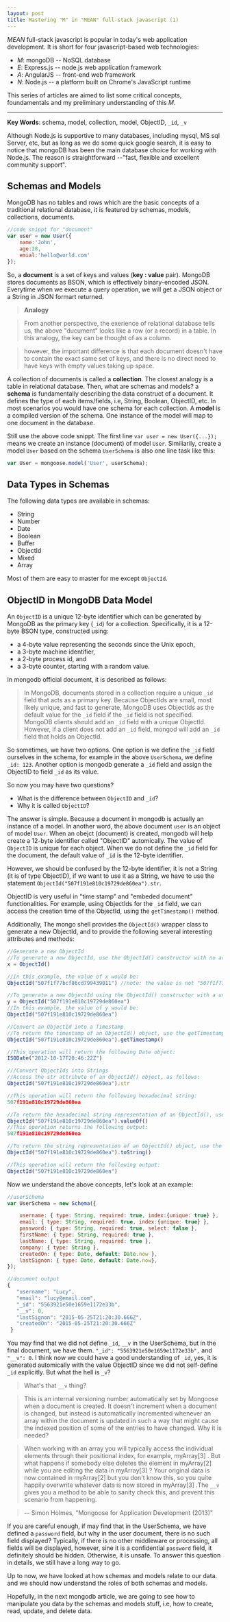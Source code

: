 ```yaml
---
layout: post
title: Mastering "M" in "MEAN" full-stack javascript (1)
---
```


*MEAN* full-stack javascript is popular in today's web application development. It is
short for four javascript-based web technologies:

- *M*: mongoDB -- NoSQL database
- *E*: Express.js -- node.js web application framework
- *A*: AngularJS -- front-end web framework
- *N*: Node.js -- a platform built on Chrome's JavaScript runtime

This series of articles are aimed to list some critical concepts, foundamentals and my
preliminary understanding of this *M*.

---

**Key Words**: schema, model, collection, model, ObjectID, `_id`, `_v`

Although Node.js is supportive to many databases, including mysql, MS sql Server, etc, but as long
as we do some quick google search, it is easy to notice that mongoDB has been the main database choice
for working with Node.js. The reason is straightforward --"fast, flexible and excellent community support".

## Schemas and Models
MongoDB has no tables and rows which are the basic concepts of a traditional relational
database, it is featured by schemas, models, collections, documents.

```javascript
//code snippt for "document"
var user = new User({
	name:'John',
	age:28,
	emial:'hello@world.com'
});
```
So, a **document** is a set of keys and values (**key : value** pair). MongoDB stores documents as BSON, which is effectively binary-encoded JSON.
Everytime when we execute a query operation, we will get a JSON object or a String in JSON formart returned.

> **Analogy**

> From another perspective, the exerience of relational database tells us, the above "ducument" looks like a row (or a record) in a table.
In this analogy, the key can be thought of as a column.

> however, the important difference is that each document doesn't have to contain the
exact same set of keys, and there is no direct need to have keys with empty values
taking up space.


A collection of documents is called a **collection**. The closest analogy is a table in relational database.
Then, what are schemas and models? a **schema** is fundamentally describing the data construct of a
document. It defines the type of each items/fields, i.e, String, Boolean, ObjectID, etc. In most scenarios you would have one schema for each collection.
A **model** is a compiled version of the schema. One instance of the model will map to one document in the database.

Still use the above code snippt. The first line `var user = new User({...});` means we create an instance (document) of model `User`.
Similiarily, create a model `User` based on the schema `UserSchema` is also one line task like this:

```javascript
var User = mongoose.model('User', userSchema);
```

## Data Types in Schemas

The following data types are available in schemas:

- String
- Number
- Date
- Boolean
- Buffer
- ObjectId
- Mixed
- Array

Most of them are easy to master for me except `ObjectId`.

## ObjectID in MongoDB Data Model

An `ObjectID` is a unique 12-byte identifier which can be generated by MongoDB as the primary key (`_id`) for a collection. Specifically,
it is a 12-byte BSON type, constructed using:

- a 4-byte value representing the seconds since the Unix epoch,
- a 3-byte machine identifier,
- a 2-byte process id, and
- a 3-byte counter, starting with a random value.

In mongodb official document, it is described as follows:

> In MongoDB, documents stored in a collection require a unique `_id` field that acts as a primary key. Because ObjectIds
are small, most likely unique, and fast to generate, MongoDB uses ObjectIds as the default value for the `_id` field if
the `_id` field is not specified. MongoDB clients should add an `_id` field with a unique ObjectId. However, if a client
does not add an `_id` field, mongod will add an `_id` field that holds an ObjectId.

So sometimes, we have two options. One option is we define the `_id` field ourselves in the schema, for example in the
above `UserSchema`, we define `_id: 123`. Another option is mongodb generate a `_id` field and assign the ObjectID to field `_id` as its value.

So now you may have two questions?

- What is the difference between `ObjectID` and `_id`?
- Why it is called `ObjectID`?

The answer is simple. Because a document in mongodb is actually an instance of a model. In another word, the above document `user` is an object of model `User`.
When an obejct (document) is created, mongodb will help create a 12-byte identifier called "ObjectID" automically. The value of `ObjectID` is unique for
each object. When we do not define the `_id` field for the document, the default value of `_id` is the 12-byte identifier.

However, we should be confused by the 12-byte identifier, it is not a String (it is of type ObjectID), if we want to use it as a String, we have to use
the statement `ObjectId("507f191e810c19729de860ea").str`.

ObjectID is very useful in "time stamp" and "embeded document" functionalities. For example, using ObjectIds for the `_id`
field, we can access the creation time of the ObjectId, using the `getTimestamp()` method.

Additionally, The mongo shell provides the `ObjectId()` wrapper class to generate a new ObjectId, and to provide the following
several interesting attributes and methods:

```javascript
//Generate a new ObjectId
//To generate a new ObjectId, use the ObjectId() constructor with no argument:
x = ObjectId()

//In this example, the value of x would be:
ObjectId("507f1f77bcf86cd799439011") //note: the value is not "507f1f77bcf86cd799439011" which is a string.

//To generate a new ObjectId using the ObjectId() constructor with a unique hexadecimal string:
y = ObjectId("507f191e810c19729de860ea")
//In this example, the value of y would be:
ObjectId("507f191e810c19729de860ea")
```



```javascript
//Convert an ObjectId into a Timestamp
//To return the timestamp of an ObjectId() object, use the getTimestamp() method as follows:
ObjectId("507f191e810c19729de860ea").getTimestamp()

//This operation will return the following Date object:
ISODate("2012-10-17T20:46:22Z")
```


```javascript
///Convert ObjectIds into Strings
//Access the str attribute of an ObjectId() object, as follows:
ObjectId("507f191e810c19729de860ea").str

//This operation will return the following hexadecimal string:
507f191e810c19729de860ea

//To return the hexadecimal string representation of an ObjectId(), use the valueOf() method as follows:
ObjectId("507f191e810c19729de860ea").valueOf()
//This operation returns the following output:
507f191e810c19729de860ea

//To return the string representation of an ObjectId() object, use the toString() method as follows:
ObjectId("507f191e810c19729de860ea").toString()

//This operation will return the following output:
ObjectId("507f191e810c19729de860ea")
```

Now we understand the above concepts, let's look at an example:

```javascript
//userSchema
var UserSchema = new Schema({

    username: { type: String, required: true, index:{unique: true} },
    email: { type: String, required: true, index:{unique: true} },
    password: { type: String, required: true, select: false },
    firstName: { type: String, required: true },
    lastName: { type: String, required: true },
    company: { type: String },
    createdOn: { type: Date, default: Date.now },
    lastSignon: { type: Date, default: Date.now},
});

//document output
{
   "username": "Lucy",
   "email": "lucy@email.com",
   "_id": "5563921e50e1659e1172e33b",
   "__v": 0,
   "lastSignon": "2015-05-25T21:20:30.666Z",
   "createdOn": "2015-05-25T21:20:30.666Z"
 }
```

You may find that we did not define `_id`, `__v` in the UserSchema, but in the final document,
we have them. `"_id": "5563921e50e1659e1172e33b",` and `"__v": 0`. I think now we could have a
good understanding of `_id`, yes, it is generated automically with the value ObjectID since we
did not self-define `_id` explicitly. But what the hell is `_v`?

> What's that `__v` thing?

> This is an internal versioning number automatically set by Mongoose when a document is
created. It doesn't increment when a document is changed, but instead is automatically
incremented whenever an array within the document is updated in such a way that
might cause the indexed position of some of the entries to have changed. Why it is needed?

> When working with an array you will typically access the individual elements
through their positional index, for example, myArray[3] . But what happens if
somebody else deletes the element in myArray[2] while you are editing the data
in myArray[3] ? Your original data is now contained in myArray[2] but you
don't know this, so you quite happily overwrite whatever data is now stored in
myArray[3] .The `__v` gives you a method to be able to sanity check this, and prevent
this scenario from happening.

> -- Simon Holmes, "Mongoose for Application Development (2013)"

If you are careful enough, if may find that in the UserSchema, we have defined a `password`
field, but why in the user document, there is no such field displayed? Typically, if there is no
other middleware or processing, all fields will be displayed, however, sine it is a confidential
`password` field, it definitely should be hidden. Otherwise, it is unsafe. To answer this question
in details, we still have a long way to go.

Up to now, we have looked at how schemas and models relate to our data.
and we should now understand the roles of both schemas and models.

Hopefully, in the next mongodb article, we are going to see how to manipulate you data by the
schemas and models stuff, i.e, how to create, read, update, and delete data.
